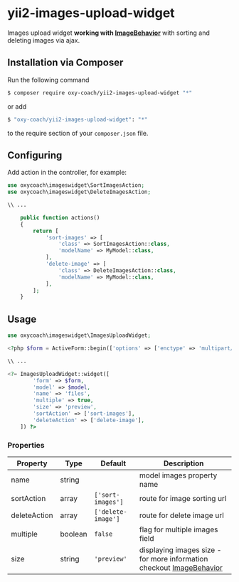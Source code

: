 # yii2-images-upload-widget
Images upload widget **working with [ImageBehavior](https://github.com/oxy-coach/yii2-image-behavior)**  with sorting and deleting images via ajax.

## Installation via Composer

Run the following command

```bash
$ composer require oxy-coach/yii2-images-upload-widget "*"
```

or add

```bash
$ "oxy-coach/yii2-images-upload-widget": "*"
```

to the require section of your `composer.json` file.

## Configuring

Add action in the controller, for example:

```php
use oxycoach\imageswidget\SortImagesAction;
use oxycoach\imageswidget\DeleteImagesAction;

\\ ...

    public function actions()
    {
        return [
            'sort-images' => [
                'class' => SortImagesAction::class,
                'modelName' => MyModel::class,
            ],
            'delete-image' => [
                'class' => DeleteImagesAction::class,
                'modelName' => MyModel::class,
            ],
        ];
    }
```
## Usage

```php 
use oxycoach\imageswidget\ImagesUploadWidget;

<?php $form = ActiveForm::begin(['options' => ['enctype' => 'multipart/form-data']]); ?>

\\ ...

<?= ImagesUploadWidget::widget([
        'form' => $form,
        'model' => $model,
        'name' => 'files',
        'multiple' => true,
        'size' => 'preview',
        'sortAction' => ['sort-images'],
        'deleteAction' => ['delete-image'],
    ]) ?>
```

### Properties

| Property     | Type    | Default            | Description                                                                                                          |
|--------------|---------|--------------------|----------------------------------------------------------------------------------------------------------------------|
| name         | string  |                    | model images property name                                                                                              |
| sortAction   | array   | `['sort-images']`  | route for image sorting url                                                                                          |
| deleteAction | array   | `['delete-image']` | route for delete image url                                                                                           |
| multiple     | boolean | `false`            | flag for multiple images field                                                                                       |
| size         | string  | `'preview'`        | displaying images size - for more information checkout [ImageBehavior](https://github.com/oxy-coach/yii2-image-behavior) |